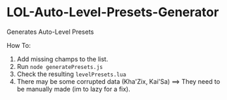 # LOL-Auto-Level-Presets-Generator
Generates Auto-Level Presets

How To:

1. Add missing champs to the list.
2. Run ```node generatePresets.js```
3. Check the resulting ```levelPresets.lua```
4. There may be some corrupted data (Kha'Zix, Kai'Sa) ==> They need to be manually made (im to lazy for a fix).
